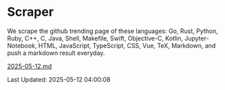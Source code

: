 # Scraper

We scrape the github trending page of these languages: Go, Rust, Python, Ruby, C++, C, Java, Shell, Makefile, Swift, Objective-C, Kotlin, Jupyter-Notebook, HTML, JavaScript, TypeScript, CSS, Vue, TeX, Markdown, and push a markdown result everyday.

[2025-05-12.md](https://github.com/yangwenmai/github-trending-backup/blob/master/2025-05-12.md)

Last Updated: 2025-05-12 04:00:08